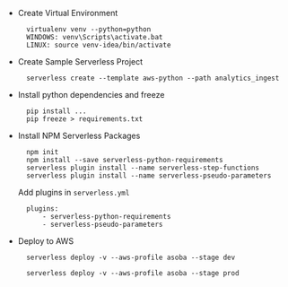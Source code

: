 * Create Virtual Environment
        
        virtualenv venv --python=python
        WINDOWS: venv\Scripts\activate.bat
        LINUX: source venv-idea/bin/activate

* Create Sample Serverless Project
        
        serverless create --template aws-python --path analytics_ingest

* Install python dependencies and freeze
        
        pip install ...
        pip freeze > requirements.txt

* Install NPM Serverless Packages

        npm init
        npm install --save serverless-python-requirements
        serverless plugin install --name serverless-step-functions
        serverless plugin install --name serverless-pseudo-parameters

    Add plugins in `serverless.yml`

        plugins:
            - serverless-python-requirements
            - serverless-pseudo-parameters

* Deploy to AWS

        serverless deploy -v --aws-profile asoba --stage dev
        
        serverless deploy -v --aws-profile asoba --stage prod
